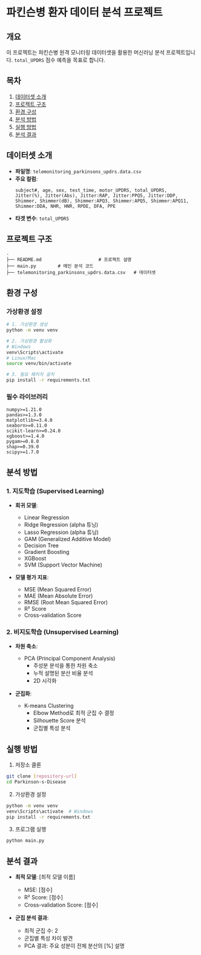 # 파킨슨병 환자 데이터 분석 프로젝트

## 개요
이 프로젝트는 파킨슨병 원격 모니터링 데이터셋을 활용한 머신러닝 분석 프로젝트입니다. `total_UPDRS` 점수 예측을 목표로 합니다.

## 목차
1. [데이터셋 소개](#데이터셋-소개)
2. [프로젝트 구조](#프로젝트-구조)
3. [환경 구성](#환경-구성)
4. [분석 방법](#분석-방법)
5. [실행 방법](#실행-방법)
6. [분석 결과](#분석-결과)

## 데이터셋 소개
- **파일명**: `telemonitoring_parkinsons_updrs.data.csv`
- **주요 컬럼**:
  ```
  subject#, age, sex, test_time, motor_UPDRS, total_UPDRS,
  Jitter(%), Jitter(Abs), Jitter:RAP, Jitter:PPQ5, Jitter:DDP,
  Shimmer, Shimmer(dB), Shimmer:APQ3, Shimmer:APQ5, Shimmer:APQ11,
  Shimmer:DDA, NHR, HNR, RPDE, DFA, PPE
  ```
- **타겟 변수**: `total_UPDRS`

## 프로젝트 구조
```
.
├── README.md                     # 프로젝트 설명
├── main.py        # 메인 분석 코드
├── telemonitoring_parkinsons_updrs.data.csv   # 데이터셋
```

## 환경 구성
### 가상환경 설정
```bash
# 1. 가상환경 생성
python -m venv venv

# 2. 가상환경 활성화
# Windows
venv\Scripts\activate
# Linux/Mac
source venv/bin/activate

# 3. 필요 패키지 설치
pip install -r requirements.txt
```

### 필수 라이브러리
```
numpy>=1.21.0
pandas>=1.3.0
matplotlib>=3.4.0
seaborn>=0.11.0
scikit-learn>=0.24.0
xgboost>=1.4.0
pygam>=0.8.0
shap>=0.39.0
scipy>=1.7.0
```

## 분석 방법
### 1. 지도학습 (Supervised Learning)
- **회귀 모델**:
  - Linear Regression
  - Ridge Regression (alpha 튜닝)
  - Lasso Regression (alpha 튜닝)
  - GAM (Generalized Additive Model)
  - Decision Tree
  - Gradient Boosting
  - XGBoost
  - SVM (Support Vector Machine)

- **모델 평가 지표**:
  - MSE (Mean Squared Error)
  - MAE (Mean Absolute Error)
  - RMSE (Root Mean Squared Error)
  - R² Score
  - Cross-validation Score

### 2. 비지도학습 (Unsupervised Learning)
- **차원 축소**:
  - PCA (Principal Component Analysis)
    - 주성분 분석을 통한 차원 축소
    - 누적 설명된 분산 비율 분석
    - 2D 시각화

- **군집화**:
  - K-means Clustering
    - Elbow Method로 최적 군집 수 결정
    - Silhouette Score 분석
    - 군집별 특성 분석

## 실행 방법
1. 저장소 클론
```bash
git clone [repository-url]
cd Parkinson-s-Disease
```

2. 가상환경 설정
```bash
python -m venv venv
venv\Scripts\activate  # Windows
pip install -r requirements.txt
```

3. 프로그램 실행
```bash
python main.py
```

## 분석 결과
- **최적 모델**: [최적 모델 이름]
  - MSE: [점수]
  - R² Score: [점수]
  - Cross-validation Score: [점수]

- **군집 분석 결과**:
  - 최적 군집 수: 2
  - 군집별 특성 차이 발견
  - PCA 결과: 주요 성분이 전체 분산의 [%] 설명
